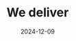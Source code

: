 ---
title: We deliver
layout: section.njk
type: page
date: 2024-12-09
pagination:
  data: collections.servicePromoted
  size: 3
  alias: items
  generatePageOnEmptyData: true
listAllDescriptions: true
listAllMoreButton: true
showNav: false
indexListType: simple
eleventyNavigation:
  key: Delivery
  hide: true
  parent: Home
meta:
  title: Services we deliver
  description: High-performance client service delivery.
  url: https://helios360.co.uk/deliver/
---